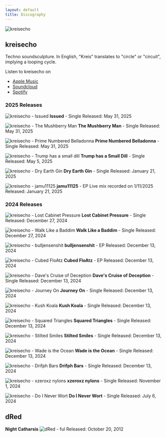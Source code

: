 ```yaml
---
layout: default
title: Discography
---
```


![kreisecho](/img/kreisecho.jpg)

## kreisecho
Techno soundsculpture. In English, "Kreis" translates to "circle" or "circuit", implying a looping cycle.

Listen to kreisecho on
- [Apple Music](https://music.apple.com/us/artist/kreisecho/1755990107)
- [Soundcloud](https://soundcloud.com/kreisecho)
- [Spotify](https://open.spotify.com/artist/521sIlP7LResAGGPQttALp)

### 2025 Releases

![kreisecho - Issued](/img/albums/kreisecho_issued.jpg)
**Issued** - Single
Released: May 31, 2025

![kreisecho - The Mushberry Man](/img/albums/kreisecho_the-mushberry-man.jpg)
**The Mushberry Man** - Single
Released: May 31, 2025

![kreisecho - Prime Numbered Belladonna](/img/albums/kreisecho_prime-numbered-belladonna.jpg)
**Prime Numbered Belladonna** - Single
Released: May 31, 2025

![kreisecho - Trump has a small dill](/img/albums/kreisecho_trump-has-a-small-dill.jpg)
**Trump has a Small Dill** - Single
Released: May 5, 2025

![kreisecho - Dry Earth Gin](/img/albums/kreisecho_dry-earth-gin.jpg)
**Dry Earth Gin** - Single
Released: January 21, 2025

![kreisecho - jamu11125](/img/albums/kreisecho_jamu11125.jpg)
**jamu11125** - EP
Live mix recorded on 1/11/2025
Released: January 21, 2025

### 2024 Releases

![kreisecho - Lost Cabinet Pressure](/img/albums/kreisecho_lost-cabinet-pressure.jpg)
**Lost Cabinet Pressure** - Single
Released: December 27, 2024

![kreisecho - Walk Like a Baddim](/img/albums/kreisecho_walk-like-a-baddim.jpg)
**Walk Like a Baddim** - Single
Released: December 27, 2024

![kreisecho - bulljensenshit](/img/albums/kreisecho_bulljensenshit.jpg)
**bulljensenshit** - EP
Released: December 13, 2024

![kreisecho - Cubed FloAtz](/img/albums/kreisecho_cubed-floatz.jpg)
**Cubed FloAtz** - EP
Released: December 13, 2024

![kreisecho - Dave's Cruise of Deception](/img/albums/kreisecho_daves-cruise-of-deception.jpg)
**Dave's Cruise of Deception** - Single
Released: December 13, 2024

![kreisecho - Journey On](/img/albums/kreisecho_journey-on.jpg)
**Journey On** - Single
Released: December 13, 2024

![kreisecho - Kush Koala](/img/albums/kreisecho_kush-koala.jpg)
**Kush Koala** - Single
Released: December 13, 2024

![kreisecho - Squared Triangles](/img/albums/kreisecho_squared-triangles.jpg)
**Squared Triangles** - Single
Released: December 13, 2024

![kreisecho - Stilted Smiles](/img/albums/kreisecho_stilted-smiles.jpg)
**Stilted Smiles** - Single
Released: December 13, 2024

![kreisecho - Wade is the Ocean](/img/albums/kreisecho_wade-is-the-ocean.jpg)
**Wade is the Ocean** - Single
Released: December 13, 2024

![kreisecho - Drifph Bars](/img/albums/kreisecho_drifph-bars.jpg)
**Drifph Bars** - Single
Released: December 13, 2024

![kreisecho - xzeroxz nylons](/img/albums/kreisecho_xzeroxz-nylons.jpg)
**xzeroxz nylons** - Single
Released: November 1, 2024

![kreisecho - Do I Never Wort](/img/albums/kreisecho_do-i-never-wort.jpg)
**Do I Never Wort** - Single
Released: July 6, 2024

## dRed

**Night Catharsis**
![dRed - ful](/img/albums/dred_ful.jpg)
Released: October 20, 2012



